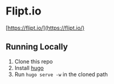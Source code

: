 # Flipt.io

[https://flipt.io/](https://flipt.io/)

## Running Locally

1. Clone this repo
1. Install [hugo](https://gohugo.io/getting-started/quick-start/)
1. Run `hugo serve -w` in the cloned path
